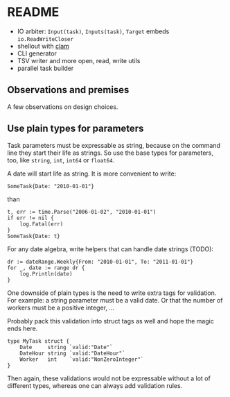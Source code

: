 README
======

* IO arbiter: `Input(task)`, `Inputs(task)`, `Target` embeds `io.ReadWriteCloser`
* shellout with [clam](http://github.com/miku/clam)
* CLI generator
* TSV writer and more open, read, write utils
* parallel task builder

Observations and premises
-------------------------

A few observations on design choices.

Use plain types for parameters
------------------------------

Task parameters must be expressable as string, because on the command line
they start their life as strings. So use the base types for parameters, too,
like `string`, `int`, `int64` or `float64`.

A date will start life as string. It is more convenient to write:

    SomeTask{Date: "2010-01-01"}

than

    t, err := time.Parse("2006-01-02", "2010-01-01")
    if err != nil {
        log.Fatal(err)
    }
    SomeTask{Date: t}

For any date algebra, write helpers that can handle date strings (TODO):

    dr := dateRange.Weekly{From: "2010-01-01", To: "2011-01-01"}
    for _, date := range dr {
        log.Println(date)
    }

One downside of plain types is the need to write extra tags for validation.
For example: a string parameter must be a valid date. Or that the number of
workers must be a positive integer, ...

Probably pack this validation into struct tags as well and hope the magic ends here.

    type MyTask struct {
        Date     string `valid:"Date"`
        DateHour string `valid:"DateHour"`
        Worker   int    `valid:"NonZeroInteger"`
    }

Then again, these validations would not be expressable without a lot of
different types, whereas one can always add validation rules.
